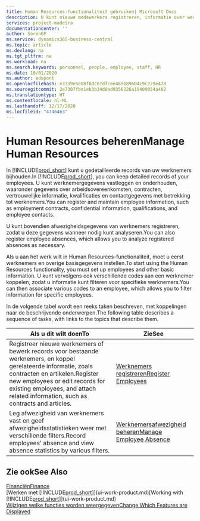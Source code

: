 ```yaml
---
title: Human Resources-functionaliteit gebruiken| Microsoft Docs
description: U kunt nieuwe medewerkers registreren, informatie over werknemers bewerken en afwezigheid registreren en analyseren.
services: project-madeira
documentationcenter: ''
author: SorenGP
ms.service: dynamics365-business-central
ms.topic: article
ms.devlang: na
ms.tgt_pltfrm: na
ms.workload: na
ms.search.keywords: personnel, people, employee, staff, HR
ms.date: 10/01/2020
ms.author: edupont
ms.openlocfilehash: e3339e5e08f8dc67dfcee469b89604c9c229e478
ms.sourcegitcommit: 2e7307fbe1eb3b34d0ad9356226a19409054a402
ms.translationtype: HT
ms.contentlocale: nl-NL
ms.lasthandoff: 12/17/2020
ms.locfileid: "4746463"
---
```

# <a name="manage-human-resources"></a><span data-ttu-id="c90f3-103">Human Resources beheren</span><span class="sxs-lookup"><span data-stu-id="c90f3-103">Manage Human Resources</span></span>
<span data-ttu-id="c90f3-104">In [!INCLUDE[prod_short](includes/prod_short.md)] kunt u gedetailleerde records van uw werknemers bijhouden.</span><span class="sxs-lookup"><span data-stu-id="c90f3-104">In [!INCLUDE[prod_short](includes/prod_short.md)], you can keep detailed records of your employees.</span></span> <span data-ttu-id="c90f3-105">U kunt werknemergegevens vastleggen en onderhouden, waaronder gegevens over arbeidsovereenkomsten, contracten, vertrouwelijke informatie, kwalificaties en contactgegevens met betrekking tot werknemers.</span><span class="sxs-lookup"><span data-stu-id="c90f3-105">You can register and maintain employee information, such as employment contracts, confidential information, qualifications, and employee contacts.</span></span>

<span data-ttu-id="c90f3-106">U kunt bovendien afwezigheidsgegevens van werknemers registreren, zodat u deze gegevens wanneer nodig kunt analyseren.</span><span class="sxs-lookup"><span data-stu-id="c90f3-106">You can also register employee absences, which allows you to analyze registered absences as necessary.</span></span>

<span data-ttu-id="c90f3-107">Als u aan het werk wilt in Human Resources-functionaliteit, moet u eerst werknemers en overige basisgegevens instellen.</span><span class="sxs-lookup"><span data-stu-id="c90f3-107">To start using the Human Resources functionality, you must set up employees and other basic information.</span></span> <span data-ttu-id="c90f3-108">U kunt vervolgens ook verschillende codes aan een werknemer koppelen, zodat u informatie kunt filteren voor specifieke werknemers.</span><span class="sxs-lookup"><span data-stu-id="c90f3-108">You can then associate various codes to an employee, which allows you to filter information for specific employees.</span></span>

<span data-ttu-id="c90f3-109">In de volgende tabel wordt een reeks taken beschreven, met koppelingen naar de beschrijvende onderwerpen.</span><span class="sxs-lookup"><span data-stu-id="c90f3-109">The following table describes a sequence of tasks, with links to the topics that describe them.</span></span>

| <span data-ttu-id="c90f3-110">Als u dit wilt doen</span><span class="sxs-lookup"><span data-stu-id="c90f3-110">To</span></span> | <span data-ttu-id="c90f3-111">Zie</span><span class="sxs-lookup"><span data-stu-id="c90f3-111">See</span></span> |
| --- | --- |
| <span data-ttu-id="c90f3-112">Registreer nieuwe werknemers of bewerk records voor bestaande werknemers, en koppel gerelateerde informatie, zoals contracten en artikelen.</span><span class="sxs-lookup"><span data-stu-id="c90f3-112">Register new employees or edit records for existing employees, and attach related information, such as contracts and articles.</span></span> |[<span data-ttu-id="c90f3-113">Werknemers registreren</span><span class="sxs-lookup"><span data-stu-id="c90f3-113">Register Employees</span></span>](hr-how-register-employees.md) |
| <span data-ttu-id="c90f3-114">Leg afwezigheid van werknemers vast en geef afwezigheidsstatistieken weer met verschillende filters.</span><span class="sxs-lookup"><span data-stu-id="c90f3-114">Record employees' absence and view absence statistics by various filters.</span></span> |[<span data-ttu-id="c90f3-115">Werknemersafwezigheid beheren</span><span class="sxs-lookup"><span data-stu-id="c90f3-115">Manage Employee Absence</span></span>](hr-how-manage-absence.md) |

## <a name="see-also"></a><span data-ttu-id="c90f3-116">Zie ook</span><span class="sxs-lookup"><span data-stu-id="c90f3-116">See Also</span></span>
[<span data-ttu-id="c90f3-117">Financiën</span><span class="sxs-lookup"><span data-stu-id="c90f3-117">Finance</span></span>](finance.md)  
<span data-ttu-id="c90f3-118">[Werken met [!INCLUDE[prod_short](includes/prod_short.md)]](ui-work-product.md)</span><span class="sxs-lookup"><span data-stu-id="c90f3-118">[Working with [!INCLUDE[prod_short](includes/prod_short.md)]](ui-work-product.md)</span></span>  
[<span data-ttu-id="c90f3-119">Wijzigen welke functies worden weergegeven</span><span class="sxs-lookup"><span data-stu-id="c90f3-119">Change Which Features are Displayed</span></span>](ui-experiences.md)        
